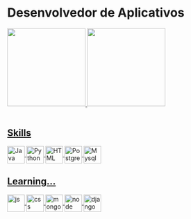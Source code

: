 
<h1>Desenvolvedor de Aplicativos</h1>


<div>
  <a href="https://github.com/maxwelldeveloper7">
  <img height = "180em" src="https://github-readme-stats.vercel.app/api?username=maxwelldeveloper7&show_icons=true&theme=dark&locale=pt-BR"/>
  <img height = "180em" src="https://github-readme-stats.vercel.app/api/top-langs/?username=maxwelldeveloper7&layout=compact&langs_count=16&theme=dark&hide=plpssql&locale=pt-BR"/>
    
</div>
<br>
<h2>Skills</h2>
<div style="display: inline_block">
  <img align="center" alt="Java" heigth="30" width="40" src="https://cdn.jsdelivr.net/gh/devicons/devicon/icons/java/java-original-wordmark.svg">
  <img align="center" alt="Python" heigth="30" width="40" src="https://cdn.jsdelivr.net/gh/devicons/devicon/icons/python/python-original.svg">
  <img align="center" alt="HTML" heigth="30" width="40" src="https://cdn.jsdelivr.net/gh/devicons/devicon/icons/html5/html5-original.svg">
  <img align="center" alt="Postgresql" heigth="30" width="40" src="https://cdn.jsdelivr.net/gh/devicons/devicon/icons/postgresql/postgresql-original-wordmark.svg">
  <img align="center" alt="Mysql" heigth="30" width="40" src="https://cdn.jsdelivr.net/gh/devicons/devicon/icons/mysql/mysql-original-wordmark.svg">
</div>
<h2>Learning...</h2>
<div >
  <img align="center" alt="js" heigth="30" width="40" src="https://cdn.jsdelivr.net/gh/devicons/devicon/icons/javascript/javascript-original.svg">
  <img align="center" alt="css" heigth="30" width="40" src="https://cdn.jsdelivr.net/gh/devicons/devicon/icons/css3/css3-original.svg">
  <img align="center" alt="mongo" heigth="30" width="40" src="https://cdn.jsdelivr.net/gh/devicons/devicon/icons/mongodb/mongodb-original-wordmark.svg">
  <img align="center" alt="node" heigth="30" width="40" src="https://cdn.jsdelivr.net/gh/devicons/devicon/icons/nodejs/nodejs-original-wordmark.svg">
  <img align="center" alt="django" heigth="30" width="40" src="https://cdn.jsdelivr.net/gh/devicons/devicon/icons/django/django-plain-wordmark.svg">
</div>
